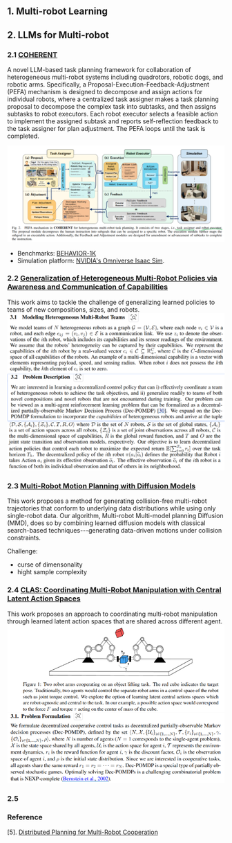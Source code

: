 ## 1. Multi-robot Learning 

## 2. LLMs for Multi-robot

### 2.1 [COHERENT](https://github.com/MrKeee/COHERENT)
A novel LLM-based task planning framework for collaboration of heterogeneous multi-robot systems including quadrotors, robotic dogs, and robotic arms. Specifically, a Proposal-Execution-Feedback-Adjustment (PEFA) mechanism is designed to decompose and assign actions for individual robots, where a centralized task assigner makes a task planning proposal to decompose the complex task into subtasks, and then assigns subtasks to robot executors. Each robot executor selects a feasible action to implement the assigned subtask and reports self-reflection feedback to the task assigner for plan adjustment. The PEFA loops until the task is completed. 

![alt text](image.png)

- Benchmarks: [BEHAVIOR-1K](https://behavior.stanford.edu/behavior-1k)
- Simulation platform: [NVIDIA's Omniverse Isaac Sim](https://docs.omniverse.nvidia.com/app_isaacsim/app_isaacsim/install_workstation.html).
### 2.2 [Generalization of Heterogeneous Multi-Robot Policies via Awareness and Communication of Capabilities](https://sites.google.com/view/cap-comm)

This work aims to tackle the challenge of generalizing learned policies to teams of new compositions, sizes, and robots. 
![image](images/HMRS_modeling.png)
![image](images/HMRS_problem_description.png)

### 2.3 [Multi-Robot Motion Planning with Diffusion Models](https://openreview.net/forum?id=AUCYptvAf3)
This work proposes a method for generating collision-free multi-robot trajectories that conform to underlying data distributions while using only single-robot data. Our algorithm, Multi-robot Multi-model planning Diffusion (MMD), does so by combining learned diffusion models with classical search-based techniques---generating data-driven motions under collision constraints. 

Challenge: 
 - curse of dimensonality
 - hight sample complexity


### 2.4 [CLAS: Coordinating Multi-Robot Manipulation with Central Latent Action Spaces](https://proceedings.mlr.press/v211/aljalbout23a/aljalbout23a.pdf)
This work proposes an approach to coordinating multi-robot manipulation through learned latent action spaces that are shared across different agent.
![image](images/cop_manipulation.png)
![image](images/cpm_problem.png)


### 2.5


### Reference

[5]. [Distributed Planning for Multi-Robot Cooperation](https://backend.orbit.dtu.dk/ws/portalfiles/portal/398932794/PhD_Thesis.pdf)